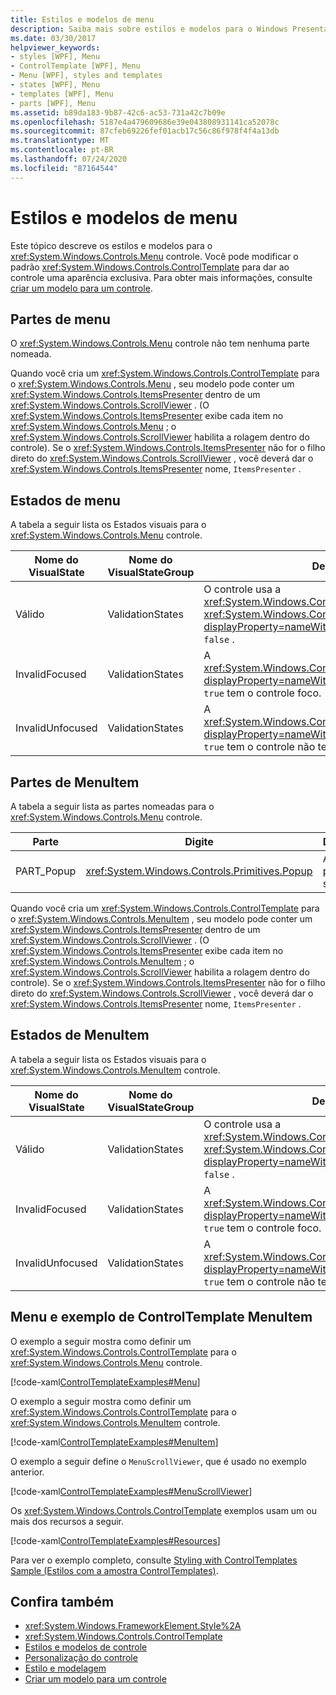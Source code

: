 ```yaml
---
title: Estilos e modelos de menu
description: Saiba mais sobre estilos e modelos para o Windows Presentation Foundation controle de menu. Modifique o ControlTemplate para dar ao controle uma aparência exclusiva.
ms.date: 03/30/2017
helpviewer_keywords:
- styles [WPF], Menu
- ControlTemplate [WPF], Menu
- Menu [WPF], styles and templates
- states [WPF], Menu
- templates [WPF], Menu
- parts [WPF], Menu
ms.assetid: b89da183-9b87-42c6-ac53-731a42c7b09e
ms.openlocfilehash: 5187e4a479609686e39e043808931141ca52078c
ms.sourcegitcommit: 87cfeb69226fef01acb17c56c86f978f4f4a13db
ms.translationtype: MT
ms.contentlocale: pt-BR
ms.lasthandoff: 07/24/2020
ms.locfileid: "87164544"
---
```

# <a name="menu-styles-and-templates"></a>Estilos e modelos de menu
Este tópico descreve os estilos e modelos para o <xref:System.Windows.Controls.Menu> controle. Você pode modificar o padrão <xref:System.Windows.Controls.ControlTemplate> para dar ao controle uma aparência exclusiva. Para obter mais informações, consulte [criar um modelo para um controle](../../../desktop-wpf/themes/how-to-create-apply-template.md).  
  
## <a name="menu-parts"></a>Partes de menu  
 O <xref:System.Windows.Controls.Menu> controle não tem nenhuma parte nomeada.  
  
 Quando você cria um <xref:System.Windows.Controls.ControlTemplate> para o <xref:System.Windows.Controls.Menu> , seu modelo pode conter um <xref:System.Windows.Controls.ItemsPresenter> dentro de um <xref:System.Windows.Controls.ScrollViewer> . (O <xref:System.Windows.Controls.ItemsPresenter> exibe cada item no <xref:System.Windows.Controls.Menu> ; o <xref:System.Windows.Controls.ScrollViewer> habilita a rolagem dentro do controle).  Se o <xref:System.Windows.Controls.ItemsPresenter> não for o filho direto do <xref:System.Windows.Controls.ScrollViewer> , você deverá dar o <xref:System.Windows.Controls.ItemsPresenter> nome, `ItemsPresenter` .  
  
## <a name="menu-states"></a>Estados de menu  
 A tabela a seguir lista os Estados visuais para o <xref:System.Windows.Controls.Menu> controle.  
  
|Nome do VisualState|Nome do VisualStateGroup|Descrição|  
|-|-|-|  
|Válido|ValidationStates|O controle usa a <xref:System.Windows.Controls.Validation> classe e a <xref:System.Windows.Controls.Validation.HasError%2A?displayProperty=nameWithType> Propriedade anexada é `false` .|  
|InvalidFocused|ValidationStates|A <xref:System.Windows.Controls.Validation.HasError%2A?displayProperty=nameWithType> Propriedade anexada `true` tem o controle foco.|  
|InvalidUnfocused|ValidationStates|A <xref:System.Windows.Controls.Validation.HasError%2A?displayProperty=nameWithType> Propriedade anexada `true` tem o controle não tem foco.|  
  
## <a name="menuitem-parts"></a>Partes de MenuItem  
 A tabela a seguir lista as partes nomeadas para o <xref:System.Windows.Controls.Menu> controle.  
  
|Parte|Digite|Descrição|  
|-|-|-|  
|PART_Popup|<xref:System.Windows.Controls.Primitives.Popup>|A área para o submenu.|  
  
 Quando você cria um <xref:System.Windows.Controls.ControlTemplate> para o <xref:System.Windows.Controls.MenuItem> , seu modelo pode conter um <xref:System.Windows.Controls.ItemsPresenter> dentro de um <xref:System.Windows.Controls.ScrollViewer> . (O <xref:System.Windows.Controls.ItemsPresenter> exibe cada item no <xref:System.Windows.Controls.MenuItem> ; o <xref:System.Windows.Controls.ScrollViewer> habilita a rolagem dentro do controle).  Se o <xref:System.Windows.Controls.ItemsPresenter> não for o filho direto do <xref:System.Windows.Controls.ScrollViewer> , você deverá dar o <xref:System.Windows.Controls.ItemsPresenter> nome, `ItemsPresenter` .  
  
## <a name="menuitem-states"></a>Estados de MenuItem  
 A tabela a seguir lista os Estados visuais para o <xref:System.Windows.Controls.MenuItem> controle.  
  
|Nome do VisualState|Nome do VisualStateGroup|Descrição|  
|-|-|-|  
|Válido|ValidationStates|O controle usa a <xref:System.Windows.Controls.Validation> classe e a <xref:System.Windows.Controls.Validation.HasError%2A?displayProperty=nameWithType> Propriedade anexada é `false` .|  
|InvalidFocused|ValidationStates|A <xref:System.Windows.Controls.Validation.HasError%2A?displayProperty=nameWithType> Propriedade anexada `true` tem o controle foco.|  
|InvalidUnfocused|ValidationStates|A <xref:System.Windows.Controls.Validation.HasError%2A?displayProperty=nameWithType> Propriedade anexada `true` tem o controle não tem foco.|  
  
## <a name="menu-and-menuitem-controltemplate-example"></a>Menu e exemplo de ControlTemplate MenuItem  
 O exemplo a seguir mostra como definir um <xref:System.Windows.Controls.ControlTemplate> para o <xref:System.Windows.Controls.Menu> controle.  
  
 [!code-xaml[ControlTemplateExamples#Menu](~/samples/snippets/csharp/VS_Snippets_Wpf/ControlTemplateExamples/CS/resources/menu.xaml#menu)]  
  
 O exemplo a seguir mostra como definir um <xref:System.Windows.Controls.ControlTemplate> para o <xref:System.Windows.Controls.MenuItem> controle.  
  
 [!code-xaml[ControlTemplateExamples#MenuItem](~/samples/snippets/csharp/VS_Snippets_Wpf/ControlTemplateExamples/CS/resources/menu.xaml#menuitem)]  
  
 O exemplo a seguir define o `MenuScrollViewer`, que é usado no exemplo anterior.  
  
 [!code-xaml[ControlTemplateExamples#MenuScrollViewer](~/samples/snippets/csharp/VS_Snippets_Wpf/ControlTemplateExamples/CS/resources/menu.xaml#menuscrollviewer)]  
  
 Os <xref:System.Windows.Controls.ControlTemplate> exemplos usam um ou mais dos recursos a seguir.  
  
 [!code-xaml[ControlTemplateExamples#Resources](~/samples/snippets/csharp/VS_Snippets_Wpf/ControlTemplateExamples/CS/resources/shared.xaml#resources)]  
  
 Para ver o exemplo completo, consulte [Styling with ControlTemplates Sample (Estilos com a amostra ControlTemplates)](https://github.com/Microsoft/WPF-Samples/tree/master/Styles%20&%20Templates/IntroToStylingAndTemplating).  
  
## <a name="see-also"></a>Confira também

- <xref:System.Windows.FrameworkElement.Style%2A>
- <xref:System.Windows.Controls.ControlTemplate>
- [Estilos e modelos de controle](control-styles-and-templates.md)
- [Personalização do controle](control-customization.md)
- [Estilo e modelagem](../../../desktop-wpf/fundamentals/styles-templates-overview.md)
- [Criar um modelo para um controle](../../../desktop-wpf/themes/how-to-create-apply-template.md)
